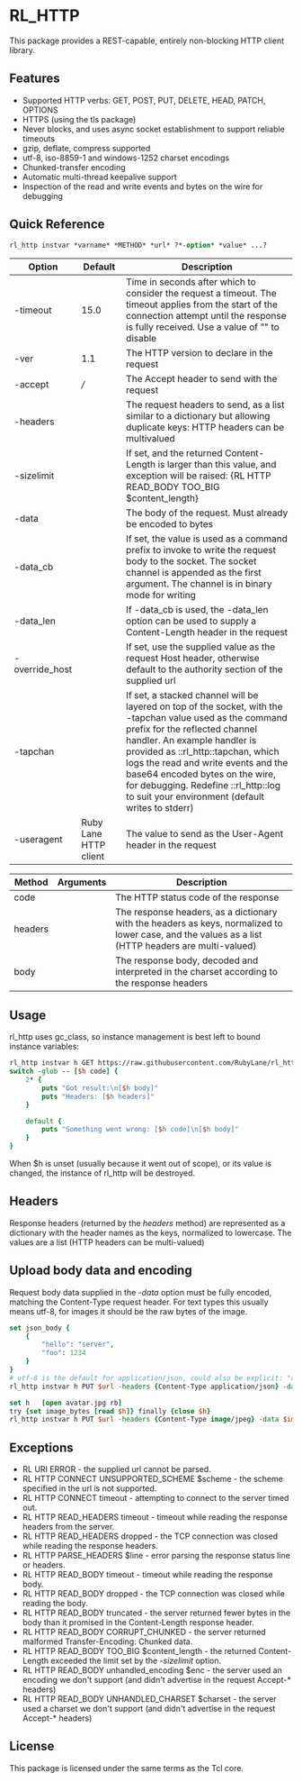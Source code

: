 RL_HTTP
=======

This package provides a REST-capable, entirely non-blocking HTTP client library.

Features
--------

* Supported HTTP verbs: GET, POST, PUT, DELETE, HEAD, PATCH, OPTIONS
* HTTPS (using the tls package)
* Never blocks, and uses async socket establishment to support reliable timeouts
* gzip, deflate, compress supported
* utf-8, iso-8859-1 and windows-1252 charset encodings
* Chunked-transfer encoding
* Automatic multi-thread keepalive support
* Inspection of the read and write events and bytes on the wire for debugging

Quick Reference
---------------
~~~tcl
rl_http instvar *varname* *METHOD* *url* ?*-option* *value* ...?
~~~
| Option | Default | Description |
|--------|---------|-------------|
| -timeout | 15.0 | Time in seconds after which to consider the request a timeout.  The timeout applies from the start of the connection attempt until the response is fully received.  Use a value of "" to disable |
| -ver | 1.1 | The HTTP version to declare in the request |
| -accept | */* | The Accept header to send with the request |
| -headers | | The request headers to send, as a list similar to a dictionary but allowing duplicate keys: HTTP headers can be multivalued |
| -sizelimit | |  If set, and the returned Content-Length is larger than this value, and exception will be raised: {RL HTTP READ_BODY TOO_BIG $content_length} |
| -data | | The body of the request.  Must already be encoded to bytes |
| -data_cb | | If set, the value is used as a command prefix to invoke to write the request body to the socket.  The socket channel is appended as the first argument.  The channel is in binary mode for writing |
| -data_len | | If -data_cb is used, the -data_len option can be used to supply a Content-Length header in the request |
| -override_host | | If set, use the supplied value as the request Host header, otherwise default to the authority section of the supplied url |
| -tapchan | | If set, a stacked channel will be layered on top of the socket, with the -tapchan value used as the command prefix for the reflected channel handler.  An example handler is provided as ::rl_http::tapchan, which logs the read and write events and the base64 encoded bytes on the wire, for debugging.  Redefine ::rl_http::log to suit your environment (default writes to stderr) |
| -useragent | Ruby Lane HTTP client | The value to send as the User-Agent header in the request |

| Method | Arguments | Description |
|--------|-----------|-------------|
| code | | The HTTP status code of the response |
| headers | | The response headers, as a dictionary with the headers as keys, normalized to lower case, and the values as a list (HTTP headers are multi-valued) |
| body | | The response body, decoded and interpreted in the charset according to the response headers |

Usage
-----

rl_http uses gc_class, so instance management is best left to bound instance variables:

~~~tcl
rl_http instvar h GET https://raw.githubusercontent.com/RubyLane/rl_http/master/README.md
switch -glob -- [$h code] {
    2* {
		puts "Got result:\n[$h body]"
		puts "Headers: [$h headers]"
	}

	default {
		puts "Something went wrong: [$h code]\n[$h body]"
	}
}
~~~

When $h is unset (usually because it went out of scope), or its value is
changed, the instance of rl_http will be destroyed.

## Headers

Response headers (returned by the *headers* method) are represented as a dictionary with the header names as the keys, normalized to lowercase.  The values are a list (HTTP headers can be multi-valued)

## Upload body data and encoding

Request body data supplied in the *-data* option must be fully encoded, matching the Content-Type request header.  For text types this usually means utf-8, for images it should be the raw bytes of the image.
~~~tcl
set json_body {
	{
		"hello": "server",
		"foo": 1234
	}
}
# utf-8 is the default for application/json, could also be explicit: "application/json; charset=utf-8"
rl_http instvar h PUT $url -headers {Content-Type application/json} -data [encoding convertto utf-8 $json_body]
~~~

~~~tcl
set h	[open avatar.jpg rb]
try {set image_bytes [read $h]} finally {close $h}
rl_http instvar h PUT $url -headers {Content-Type image/jpeg} -data $image_bytes
~~~

## Exceptions
* RL URI ERROR - the supplied url cannot be parsed.
* RL HTTP CONNECT UNSUPPORTED_SCHEME $scheme - the scheme specified in the url is not supported.
* RL HTTP CONNECT timeout - attempting to connect to the server timed out.
* RL HTTP READ_HEADERS timeout - timeout while reading the response headers from the server.
* RL HTTP READ_HEADERS dropped - the TCP connection was closed while reading the response headers.
* RL HTTP PARSE_HEADERS $line - error parsing the response status line or headers.
* RL HTTP READ_BODY timeout - timeout while reading the response body.
* RL HTTP READ_BODY dropped - the TCP connection was closed while reading the body.
* RL HTTP READ_BODY truncated - the server returned fewer bytes in the body than it promised in the Content-Length response header.
* RL HTTP READ_BODY CORRUPT_CHUNKED - the server returned malformed Transfer-Encoding: Chunked data.
* RL HTTP READ_BODY TOO_BIG $content_length - the returned Content-Length exceeded the limit set by the *-sizelimit* option.
* RL HTTP READ_BODY unhandled_encoding $enc - the server used an encoding we don't support (and didn't advertise in the request Accept-\* headers)
* RL HTTP READ_BODY UNHANDLED_CHARSET $charset - the server used a charset we don't support (and didn't advertise in the request Accept-\* headers)

License
-------

This package is licensed under the same terms as the Tcl core.

